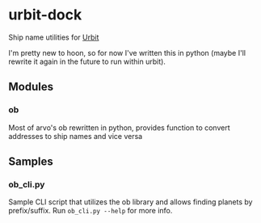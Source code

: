 # urbit-dock
Ship name utilities for [Urbit](https://urbit.org)

I'm pretty new to hoon, so for now I've written this in python (maybe I'll rewrite it again in the future to run within urbit).

## Modules
### ob
Most of arvo's ob rewritten in python, provides function to convert addresses to ship names and vice versa

## Samples
### ob_cli.py
Sample CLI script that utilizes the ob library and allows finding planets by prefix/suffix. Run `ob_cli.py --help` for more info.
